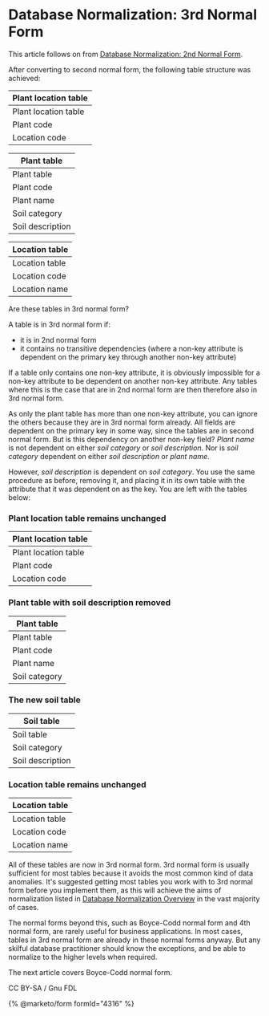 
# Database Normalization: 3rd Normal Form

This article follows on from [Database Normalization: 2nd Normal Form](database-normalization-2nd-normal-form.md).


After converting to second normal form, the following table structure was achieved:



| Plant location table |
| --- |
| Plant location table |
| Plant code |
| Location code |




| Plant table |
| --- |
| Plant table |
| Plant code |
| Plant name |
| Soil category |
| Soil description |




| Location table |
| --- |
| Location table |
| Location code |
| Location name |



Are these tables in 3rd normal form?


A table is in 3rd normal form if:


* it is in 2nd normal form
* it contains no transitive dependencies (where a non-key attribute is dependent on the primary key through another non-key attribute)


If a table only contains one non-key attribute, it is obviously impossible for a non-key attribute to be dependent on another non-key attribute. Any tables where this is the case that are in 2nd normal form are then therefore also in 3rd normal form.


As only the plant table has more than one non-key attribute, you can ignore the others because they are in 3rd normal form already. All fields are dependent on the primary key in some way, since the tables are in second normal form. But is this dependency on another non-key field? *Plant name* is not dependent on either *soil category* or *soil description*. Nor is *soil category* dependent on either *soil description* or *plant name*.


However, *soil description* is dependent on *soil category*. You use the same procedure as before, removing it, and placing it in its own table with the attribute that it was dependent on as the key. You are left with the tables below:


### Plant location table remains unchanged



| Plant location table |
| --- |
| Plant location table |
| Plant code |
| Location code |



### Plant table with soil description removed



| Plant table |
| --- |
| Plant table |
| Plant code |
| Plant name |
| Soil category |



### The new soil table



| Soil table |
| --- |
| Soil table |
| Soil category |
| Soil description |



### Location table remains unchanged



| Location table |
| --- |
| Location table |
| Location code |
| Location name |



All of these tables are now in 3rd normal form. 3rd normal form is usually sufficient for most tables because it avoids the most common kind of data anomalies. It's suggested getting most tables you work with to 3rd normal form before you implement them, as this will achieve the aims of normalization listed in [Database Normalization Overview](database-normalization-overview.md) in the vast majority of cases.


The normal forms beyond this, such as Boyce-Codd normal form and 4th normal form, are rarely useful for business applications. In most cases, tables in 3rd normal form are already in these normal forms anyway. But any skilful database practitioner should know the exceptions, and be able to normalize to the higher levels when required.


The next article covers Boyce-Codd normal form.


CC BY-SA / Gnu FDL


{% @marketo/form formId="4316" %}

